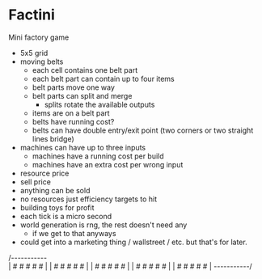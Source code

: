 # Factini

Mini factory game




- 5x5 grid
- moving belts
  - each cell contains one belt part
  - each belt part can contain up to four items
  - belt parts move one way
  - belt parts can split and merge
    - splits rotate the available outputs
  - items are on a belt part
  - belts have running cost?
  - belts can have double entry/exit point (two corners or two straight lines bridge)
- machines can have up to three inputs
  - machines have a running cost per build
  - machines have an extra cost per wrong input
- resource price
- sell price
- anything can be sold
- no resources just efficiency targets to hit
- building toys for profit
- each tick is a micro second
- world generation is rng, the rest doesn't need any
  - if we get to that anyways
- could get into a marketing thing / wallstreet / etc. but that's for later.


/-----------\
| # # # # # |
| # # # # # |
| # # # # # |
| # # # # # |
| # # # # # |
\-----------/

